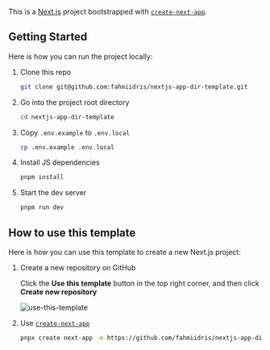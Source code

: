 This is a [Next.js](https://nextjs.org/) project bootstrapped with [`create-next-app`](https://github.com/vercel/next.js/tree/canary/packages/create-next-app).

## Getting Started

Here is how you can run the project locally:

1. Clone this repo

    ```sh
    git clone git@github.com:fahmiidris/nextjs-app-dir-template.git
    ```

2. Go into the project root directory

    ```sh
    cd nextjs-app-dir-template
    ```

3. Copy `.env.example` to `.env.local`

    ```sh
    cp .env.example .env.local
    ```

4. Install JS dependencies

    ```sh
    pnpm install
    ```

5. Start the dev server

    ```sh
    pnpm run dev
    ```

## How to use this template

Here is how you can use this template to create a new Next.js project:

1. Create a new repository on GitHub

    Click the **Use this template** button in the top right corner, and then click **Create new repository**

    ![use-this-template](https://github.com/fahmiidris/nextjs-app-dir-template/assets/85909352/13440548-ffd6-4980-a31c-697de59bb0b1)

2. Use [`create-next-app`](https://github.com/vercel/next.js/tree/canary/packages/create-next-app)

    ```sh
    pnpx create next-app -e https://github.com/fahmiidris/nextjs-app-dir-template project-name
    ```

